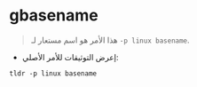 # gbasename

> هذا الأمر هو اسم مستعار لـ `-p linux basename`.

- إعرض التوثيقات للأمر الأصلي:

`tldr -p linux basename`
